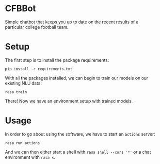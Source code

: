 # CFBBot
Simple chatbot that keeps you up to date on the recent results of a particular college football team. 

# Setup

The first step is to install the package requirements:

```pip install -r requirements.txt```

With all the packages installed, we can begin to train our models on our existing NLU data:

```rasa train```

There! Now we have an environment setup with trained models.

# Usage

In order to go about using the software, we have to start an `actions` server:

`rasa run actions`

And we can then either start a shell with `rasa shell --cors '*'` or a chat environment with `rasa x`.

